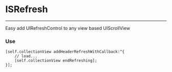 # ISRefresh
---

Easy add UIRefreshControl to any view based UIScrollView

### Use


```
[self.collectionView addHeaderRefreshWithCallback:^{
	// load...
	[self.collectionView endRefreshing];
}];

```